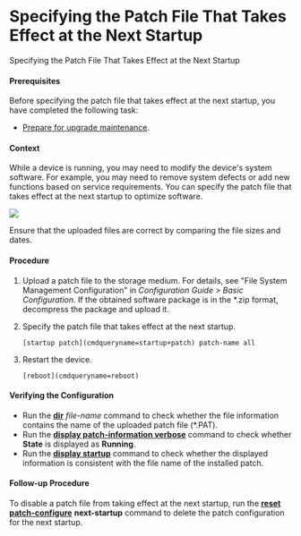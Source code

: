 Specifying the Patch File That Takes Effect at the Next Startup
===============================================================

Specifying the Patch File That Takes Effect at the Next Startup

#### Prerequisites

Before specifying the patch file that takes effect at the next startup, you have completed the following task:

* [Prepare for upgrade maintenance](gx_upgrade_cfg_0005.html).

#### Context

While a device is running, you may need to modify the device's system software. For example, you may need to remove system defects or add new functions based on service requirements. You can specify the patch file that takes effect at the next startup to optimize software.

![](public_sys-resources/note_3.0-en-us.png) 

Ensure that the uploaded files are correct by comparing the file sizes and dates.



#### Procedure

1. Upload a patch file to the storage medium. For details, see "File System Management Configuration" in *Configuration Guide > Basic Configuration*. If the obtained software package is in the \*.zip format, decompress the package and upload it.
2. Specify the patch file that takes effect at the next startup.
   
   
   ```
   [startup patch](cmdqueryname=startup+patch) patch-name all
   ```
3. Restart the device.
   
   
   ```
   [reboot](cmdqueryname=reboot)
   ```

#### Verifying the Configuration

* Run the [**dir**](cmdqueryname=dir) *file-name* command to check whether the file information contains the name of the uploaded patch file (\*.PAT).
* Run the [**display patch-information verbose**](cmdqueryname=display+patch-information+verbose) command to check whether **State** is displayed as **Running**.
* Run the [**display startup**](cmdqueryname=display+startup) command to check whether the displayed information is consistent with the file name of the installed patch.

#### Follow-up Procedure

To disable a patch file from taking effect at the next startup, run the [**reset patch-configure**](cmdqueryname=reset+patch-configure) **next-startup** command to delete the patch configuration for the next startup.
